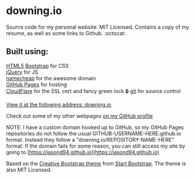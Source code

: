 downing.io
================================================================================

Source code for my personal website. MIT Licensed. Contains a copy of my resume, 
as well as some links to Github. :octocat:

Built using:
--------------------------------------------------------------------------------
[HTML5](https://developers.google.com/web/)
[Bootstrap](http://getbootstrap.com/) for CSS  
[jQuery](https://jquery.com/) for JS  
[namecheap](https://www.namecheap.com/) for the awesome domain  
[GitHub Pages](https://pages.github.com/) for hosting  
[CloudFlare](https://www.cloudflare.com/) for the SSL cert and fancy green lock :lock: 
[git](https://git-scm.com/) for source control

[View it at the following address: downing.io](https://downing.io/)

Check out some of my other webpages
[on my GitHub profile](https://github.com/JasonD94/)

NOTE: I have a custom domain hooked up to GitHub, so my GitHub Pages repositories 
do not follow the usual GITHUB-USERNAME-HERE.github.io format. Instead they follow
a "downing.io/REPOSITORY-NAME-HERE" format. If the domain fails for some reason, 
you can still access my site by going to 
[https://jasond94.github.io](https://jasond94.github.io)

Based on the
[Creative Bootstrap theme](http://startbootstrap.com/template-overviews/creative/)
from [Start Bootstrap](http://startbootstrap.com/).
The theme is also MIT Licensed.
